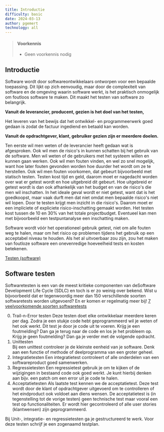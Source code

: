 ```yaml
---
title: Introductie
difficulty: basic
date: 2024-03-13
author: pgemert
technology: all
---
```


> #### Voorkennis
> * Geen voorkennis nodig

## Introductie
Software wordt door softwareontwikkelaars ontworpen voor een bepaalde toepassing. 
Dit lijkt op zich eenvoudig, maar door de complexiteit van software en de omgeving waarin software werkt, is het praktisch onmogelijk om foutloos software te maken. 
Dit maakt het testen van software zo belangrijk.

__Vanuit de leverancier, producent, gezien is het doel van het testen,__ 

Het leveren van het bewijs dat het ontwikkel- en programmeerwerk goed gedaan is zodat de factuur ingediend en betaald kan worden.

__Vanuit de opdrachtgever, klant, gebruiker gezien zijn er meerdere doelen.__

Ten eerste wil men weten of de leverancier heeft gedaan wat is afgesproken.
Ook wil men de risico's in kunnen schatten bij het gebruik van de software. Men wil weten of de gebruikers met het systeem willen en kunnen gaan werken.
Ook wil men fouten vinden, en wel zo snel mogelijk, want hoe later fouten gevonden worden hoe duurder het wordt om ze te herstellen.
Ook wil men fouten voorkomen, dat gebeurt bijvoorbeeld met statisch testen.
Testen kost tijd en geld, daarom moet er nagedacht worden over wat er getest wordt en hoe uitgebreid dit gebeurt. 
Hoe uitgebreid er getest wordt is dan ook afhankelijk van het budget en van de risico's die men wil inschatten. 
In het ideale geval wordt er niet getest, want dat is het goedkoopst, maar vaak durft men dat niet omdat men bepaalde risico's niet wil lopen. 
Door te testen krijgt men inzicht in die risico's. 
Daarom moet er een impliciete of expliciete risico-inschatting gemaakt worden. 
Het testen kost tussen de 10 en 30% van het totale projectbudget. 
Eventueel kan men met bijvoorbeeld een testpuntanalyse een inschatting maken.

Software wordt vóór het operationeel gebruik getest, niet om alle fouten weg te halen, maar om het risico op problemen tijdens het gebruik op een acceptabel niveau te houden. Als het al uitvoerbaar zou zijn, zou het maken van foutloze software een onevenredige hoeveelheid tests en kosten betekenen.

[Testen (software)](https://nl.wikipedia.org/wiki/Testen_(software))

## Software testen
Softwaretesten is een van de meest kritieke componenten van deSoftware Development Life Cycle (SDLC) en toch is er zo weinig over bekend. 
Wist u bijvoorbeeld dat er tegenwoordig meer dan 150 verschillende soorten softwaretests worden uitgevoerd? En er komen er regelmatig meer bij!
[7 veelvoorkomende soorten softwaretests](https://www.zucisystems.com/nl/blog/7-veelvoorkomende-soorten-softwaretests/)

0.  Trail-n-Error testen
    Deze testen doet elke ontwikkelaar meerdere keren per dag.
    Zodra je een stukje code hebt geprogrammeerd wil je weten of het ook werkt.
    Dit test je door je code uit te voeren.
    Krijg je een foutmelding? Dan ga je terug naar de code en los je het probleem op.
    Krijg je geen foutmelding? Dan ga je verder met de volgende opdracht.
1.  Unittesten  
    Bij een unittest controleer je de kleinste eenheid van je software. 
    Denk aan een functie of methode of deelprogramma van een groter geheel.
2.  Integratietesten
    Een integratietest controleert of alle onderdelen van een softwareproduct goed samenwerken.
3.  Regressietesten
    Een regressietest gebruik je om te kijken of de wijzigingen in bestaand code ook goed werkt. 
    Je kunt hierbij denken aan bijv. een patch om een error uit je code te halen.
4.  Acceptatietesten
    Als laatste test kennen we de acceptatietest. 
    Deze test wordt door de klant of opdrachtgever uitgevoerd om te controlleren of het eindproduct ook voldoet aan diens wensen.
    De acceptatietest is (in tegenstelling tot de vorige testen) geen technische test maar vooral een test op functionaliteiten.
    Er wordt hier gecontroleerd of alle user stories (klantwensen) zijn geprogrammeerd.

Bij Unit-, integratie- en regressietesten ga je gestructureerd te werk. 
Voor deze testen schrijf je een zogenaamd testplan.